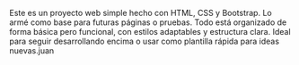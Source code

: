 Este es un proyecto web simple hecho con HTML, CSS y Bootstrap. Lo armé como base para futuras páginas o pruebas. Todo está organizado de forma básica pero funcional, con estilos adaptables y estructura clara. Ideal para seguir desarrollando encima o usar como plantilla rápida para ideas nuevas.juan